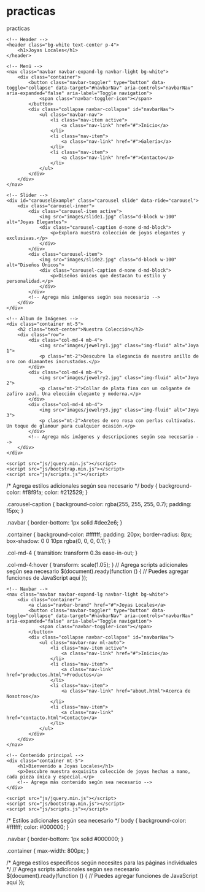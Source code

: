 # practicas
practicas
<!DOCTYPE html>
<html lang="es">
<head>
    <meta charset="UTF-8">
    <meta name="viewport" content="width=device-width, initial-scale=1.0">
    <link rel="stylesheet" href="css/bootstrap.min.css">
    <link rel="stylesheet" href="css/styles.css">
    <title>Dashboard de Joyas</title>
</head>
<body>

    <!-- Header -->
    <header class="bg-white text-center p-4">
        <h1>Joyas Locales</h1>
    </header>

    <!-- Menú -->
    <nav class="navbar navbar-expand-lg navbar-light bg-white">
        <div class="container">
            <button class="navbar-toggler" type="button" data-toggle="collapse" data-target="#navbarNav" aria-controls="navbarNav" aria-expanded="false" aria-label="Toggle navigation">
                <span class="navbar-toggler-icon"></span>
            </button>
            <div class="collapse navbar-collapse" id="navbarNav">
                <ul class="navbar-nav">
                    <li class="nav-item active">
                        <a class="nav-link" href="#">Inicio</a>
                    </li>
                    <li class="nav-item">
                        <a class="nav-link" href="#">Galería</a>
                    </li>
                    <li class="nav-item">
                        <a class="nav-link" href="#">Contacto</a>
                    </li>
                </ul>
            </div>
        </div>
    </nav>

    <!-- Slider -->
    <div id="carouselExample" class="carousel slide" data-ride="carousel">
        <div class="carousel-inner">
            <div class="carousel-item active">
                <img src="images/slide1.jpg" class="d-block w-100" alt="Joyas Elegantes">
                <div class="carousel-caption d-none d-md-block">
                    <p>Explora nuestra colección de joyas elegantes y exclusivas.</p>
                </div>
            </div>
            <div class="carousel-item">
                <img src="images/slide2.jpg" class="d-block w-100" alt="Diseños Únicos">
                <div class="carousel-caption d-none d-md-block">
                    <p>Diseños únicos que destacan tu estilo y personalidad.</p>
                </div>
            </div>
            <!-- Agrega más imágenes según sea necesario -->
        </div>
    </div>

    <!-- Album de Imágenes -->
    <div class="container mt-5">
        <h2 class="text-center">Nuestra Colección</h2>
        <div class="row">
            <div class="col-md-4 mb-4">
                <img src="images/jewelry1.jpg" class="img-fluid" alt="Joya 1">
                <p class="mt-2">Descubre la elegancia de nuestro anillo de oro con diamantes incrustados.</p>
            </div>
            <div class="col-md-4 mb-4">
                <img src="images/jewelry2.jpg" class="img-fluid" alt="Joya 2">
                <p class="mt-2">Collar de plata fina con un colgante de zafiro azul. Una elección elegante y moderna.</p>
            </div>
            <div class="col-md-4 mb-4">
                <img src="images/jewelry3.jpg" class="img-fluid" alt="Joya 3">
                <p class="mt-2">Aretes de oro rosa con perlas cultivadas. Un toque de glamour para cualquier ocasión.</p>
            </div>
            <!-- Agrega más imágenes y descripciones según sea necesario -->
        </div>
    </div>

    <script src="js/jquery.min.js"></script>
    <script src="js/bootstrap.min.js"></script>
    <script src="js/scripts.js"></script>
</body>
</html>
/* Agrega estilos adicionales según sea necesario */
body {
    background-color: #f8f9fa;
    color: #212529;
}

.carousel-caption {
    background-color: rgba(255, 255, 255, 0.7);
    padding: 15px;
}

.navbar {
    border-bottom: 1px solid #dee2e6;
}

.container {
    background-color: #ffffff;
    padding: 20px;
    border-radius: 8px;
    box-shadow: 0 0 10px rgba(0, 0, 0, 0.1);
}

.col-md-4 {
    transition: transform 0.3s ease-in-out;
}

.col-md-4:hover {
    transform: scale(1.05);
}
// Agrega scripts adicionales según sea necesario
$(document).ready(function () {
    // Puedes agregar funciones de JavaScript aquí
});
<!DOCTYPE html>
<html lang="es">
<head>
    <meta charset="UTF-8">
    <meta name="viewport" content="width=device-width, initial-scale=1.0">
    <link rel="stylesheet" href="css/bootstrap.min.css">
    <link rel="stylesheet" href="css/styles.css">
    <title>Joyas Locales</title>
</head>
<body>

    <!-- Navbar -->
    <nav class="navbar navbar-expand-lg navbar-light bg-white">
        <div class="container">
            <a class="navbar-brand" href="#">Joyas Locales</a>
            <button class="navbar-toggler" type="button" data-toggle="collapse" data-target="#navbarNav" aria-controls="navbarNav" aria-expanded="false" aria-label="Toggle navigation">
                <span class="navbar-toggler-icon"></span>
            </button>
            <div class="collapse navbar-collapse" id="navbarNav">
                <ul class="navbar-nav ml-auto">
                    <li class="nav-item active">
                        <a class="nav-link" href="#">Inicio</a>
                    </li>
                    <li class="nav-item">
                        <a class="nav-link" href="productos.html">Productos</a>
                    </li>
                    <li class="nav-item">
                        <a class="nav-link" href="about.html">Acerca de Nosotros</a>
                    </li>
                    <li class="nav-item">
                        <a class="nav-link" href="contacto.html">Contacto</a>
                    </li>
                </ul>
            </div>
        </div>
    </nav>

    <!-- Contenido principal -->
    <div class="container mt-5">
        <h1>Bienvenido a Joyas Locales</h1>
        <p>Descubre nuestra exquisita colección de joyas hechas a mano, cada pieza única y especial.</p>
        <!-- Agrega más contenido según sea necesario -->
    </div>

    <script src="js/jquery.min.js"></script>
    <script src="js/bootstrap.min.js"></script>
    <script src="js/scripts.js"></script>
</body>
</html>
<!-- Estructura similar a la página principal, pero con detalles de productos -->
<!-- Similar a la estructura principal con detalles sobre la historia, misión y valores -->
<!-- Estructura similar con información de contacto, formulario y mapa si es necesario -->
/* Estilos adicionales según sea necesario */
body {
    background-color: #ffffff;
    color: #000000;
}

.navbar {
    border-bottom: 1px solid #000000;
}

.container {
    max-width: 800px;
}

/* Agrega estilos específicos según necesites para las páginas individuales */
// Agrega scripts adicionales según sea necesario
$(document).ready(function () {
    // Puedes agregar funciones de JavaScript aquí
});
